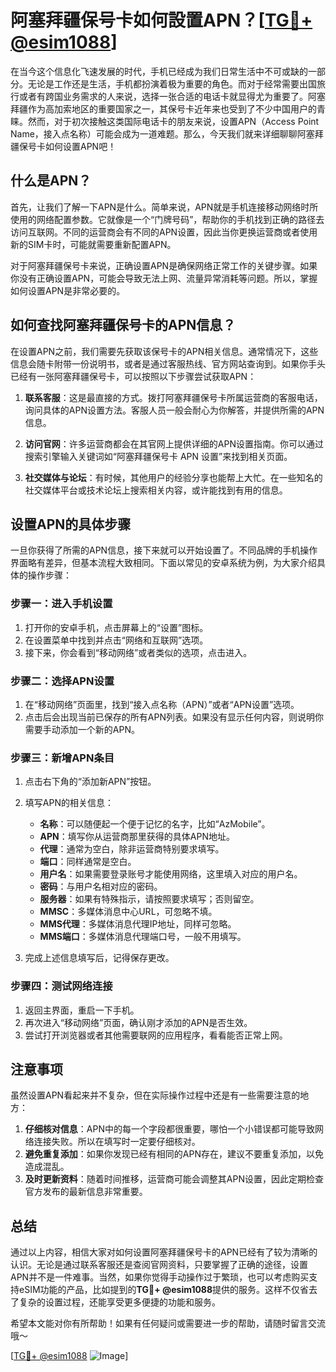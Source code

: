 # 阿塞拜疆保号卡如何設置APN？[[TG💪+ @esim1088](https://t.me/s/esim1088)]

在当今这个信息化飞速发展的时代，手机已经成为我们日常生活中不可或缺的一部分。无论是工作还是生活，手机都扮演着极为重要的角色。而对于经常需要出国旅行或者有跨国业务需求的人来说，选择一张合适的电话卡就显得尤为重要了。阿塞拜疆作为高加索地区的重要国家之一，其保号卡近年来也受到了不少中国用户的青睐。然而，对于初次接触这类国际电话卡的朋友来说，设置APN（Access Point Name，接入点名称）可能会成为一道难题。那么，今天我们就来详细聊聊阿塞拜疆保号卡如何设置APN吧！

## 什么是APN？

首先，让我们了解一下APN是什么。简单来说，APN就是手机连接移动网络时所使用的网络配置参数。它就像是一个“门牌号码”，帮助你的手机找到正确的路径去访问互联网。不同的运营商会有不同的APN设置，因此当你更换运营商或者使用新的SIM卡时，可能就需要重新配置APN。

对于阿塞拜疆保号卡来说，正确设置APN是确保网络正常工作的关键步骤。如果你没有正确设置APN，可能会导致无法上网、流量异常消耗等问题。所以，掌握如何设置APN是非常必要的。

## 如何查找阿塞拜疆保号卡的APN信息？

在设置APN之前，我们需要先获取该保号卡的APN相关信息。通常情况下，这些信息会随卡附带一份说明书，或者是通过客服热线、官方网站查询到。如果你手头已经有一张阿塞拜疆保号卡，可以按照以下步骤尝试获取APN：

1. **联系客服**：这是最直接的方式。拨打阿塞拜疆保号卡所属运营商的客服电话，询问具体的APN设置方法。客服人员一般会耐心为你解答，并提供所需的APN信息。
   
2. **访问官网**：许多运营商都会在其官网上提供详细的APN设置指南。你可以通过搜索引擎输入关键词如“阿塞拜疆保号卡 APN 设置”来找到相关页面。

3. **社交媒体与论坛**：有时候，其他用户的经验分享也能帮上大忙。在一些知名的社交媒体平台或技术论坛上搜索相关内容，或许能找到有用的信息。

## 设置APN的具体步骤

一旦你获得了所需的APN信息，接下来就可以开始设置了。不同品牌的手机操作界面略有差异，但基本流程大致相同。下面以常见的安卓系统为例，为大家介绍具体的操作步骤：

### 步骤一：进入手机设置

1. 打开你的安卓手机，点击屏幕上的“设置”图标。
2. 在设置菜单中找到并点击“网络和互联网”选项。
3. 接下来，你会看到“移动网络”或者类似的选项，点击进入。

### 步骤二：选择APN设置

1. 在“移动网络”页面里，找到“接入点名称（APN）”或者“APN设置”选项。
2. 点击后会出现当前已保存的所有APN列表。如果没有显示任何内容，则说明你需要手动添加一个新的APN。

### 步骤三：新增APN条目

1. 点击右下角的“添加新APN”按钮。
2. 填写APN的相关信息：
   - **名称**：可以随便起一个便于记忆的名字，比如“AzMobile”。
   - **APN**：填写你从运营商那里获得的具体APN地址。
   - **代理**：通常为空白，除非运营商特别要求填写。
   - **端口**：同样通常是空白。
   - **用户名**：如果需要登录账号才能使用网络，这里填入对应的用户名。
   - **密码**：与用户名相对应的密码。
   - **服务器**：如果有特殊指示，请按照要求填写；否则留空。
   - **MMSC**：多媒体消息中心URL，可忽略不填。
   - **MMS代理**：多媒体消息代理IP地址，同样可忽略。
   - **MMS端口**：多媒体消息代理端口号，一般不用填写。

3. 完成上述信息填写后，记得保存更改。

### 步骤四：测试网络连接

1. 返回主界面，重启一下手机。
2. 再次进入“移动网络”页面，确认刚才添加的APN是否生效。
3. 尝试打开浏览器或者其他需要联网的应用程序，看看能否正常上网。

## 注意事项

虽然设置APN看起来并不复杂，但在实际操作过程中还是有一些需要注意的地方：

1. **仔细核对信息**：APN中的每一个字段都很重要，哪怕一个小错误都可能导致网络连接失败。所以在填写时一定要仔细核对。
2. **避免重复添加**：如果你发现已经有相同的APN存在，建议不要重复添加，以免造成混乱。
3. **及时更新资料**：随着时间推移，运营商可能会调整其APN设置，因此定期检查官方发布的最新信息非常重要。

## 总结

通过以上内容，相信大家对如何设置阿塞拜疆保号卡的APN已经有了较为清晰的认识。无论是通过联系客服还是查阅官网资料，只要掌握了正确的途径，设置APN并不是一件难事。当然，如果你觉得手动操作过于繁琐，也可以考虑购买支持eSIM功能的产品，比如提到的**TG💪+ @esim1088**提供的服务。这样不仅省去了复杂的设置过程，还能享受更多便捷的功能和服务。

希望本文能对你有所帮助！如果有任何疑问或需要进一步的帮助，请随时留言交流哦～  

[[TG💪+ @esim1088](https://t.me/s/esim1088) ![Image](https://i.postimg.cc/4NQfJmqS/Snipaste-2025-05-13-00-14-12.png)]